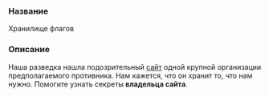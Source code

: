 ### Название

Хранилище флагов

### Описание

Наша разведка нашла подозрительный [сайт](https://) одной крупной организации предполагаемого противника. Нам кажется, что он хранит то, что нам нужно. Помогите узнать секреты **владельца сайта**.
